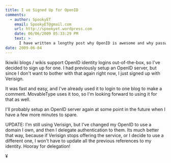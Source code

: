 ```yaml
---
title: I ve Signed Up for OpenID
comments:
  - author: SpookyET
    email: SpookyET@gmail.com
    url: http://spookyet.wordpress.com
    date: 06/06/2009 05:33:29 PM
    text: >
      I have written a lengthy post why OpenID is awesome and why passwords are stupid recently at <a href="http://spookyet.wordpress.com/2009/05/23/passwords-are-stupid/" rel="nofollow">http://spookyet.wordpress.com/2009/05/23/passwords-are-stupid/</a><br/><br/>I'm disappointed that the best provider is closing shop. MyVidoop was/is awesome. I hope you didn't sign up with them, or if you did, you used informedprivacy.com as your OpenID URL and redirected.  If you use your blog URL as your OpenID URL and redirect you can use any provider.
date: 2009-06-04
---
```

Ikiwiki blogs / wikis support OpenID identity logins out-of-the-box, so I've decided to sign up for one. I had previously setup an OpenID server, but since I don't want to bother with that again right now, I just signed up with Verisign.

It was fast and easy, and I've already used it to login to one blog to make a comment. MovableType uses it too, so I'm looking forward to using it for that as well.

I'll probably setup an OpenID server again at some point in the future when I have a few more minutes to spare.

UPDATE: I'm still using Verisign, but I've changed my OpenID to use a domain I own, and then I delegate authentication to them. Its much better that way, because if Verisign stops offering the service, or I decide to use a different one, I won't have to update all the previous references to my identity. Hooray for delegation!

¥

